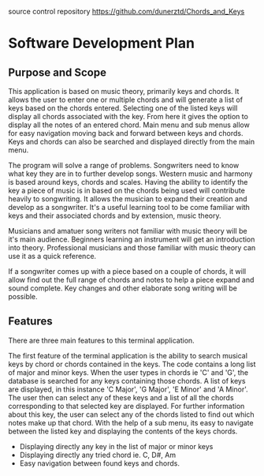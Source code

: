 source control repository
https://github.com/dunerztd/Chords_and_Keys

# Software Development Plan

## Purpose and Scope

This application is based on music theory, primarily keys and chords. It allows the user to enter one or multiple chords and will generate a list of keys based on the chords entered. Selecting one of the listed keys will display all chords associated with the key. From here it gives the option to display all the notes of an entered chord. Main menu and sub menus allow for easy navigation moving back and forward between keys and chords. Keys and chords can also be searched and displayed directly from the main menu.

The program will solve a range of problems. Songwriters need to know what key they are in to further develop songs. Western music and harmony is based around keys, chords and scales. Having the ability to identify the key a piece of music is in based on the chords being used will contribute heavily to songwriting. It allows the musician to expand their creation and develop as a songwriter. It's a useful learning tool to be come familiar with keys and their associated chords and by extension, music theory.

Musicians and amatuer song writers not familiar with music theory will be it's main audience. Beginners learning an instrument will get an introduction into theory. Professional musicians and those familiar with music theory can use it as a quick reference.

If a songwriter comes up with a piece based on a couple of chords, it will allow find out the full range of chords and notes to help a piece expand and sound complete. Key changes and other elaborate song writing will be possible.

## Features

There are three main features to this terminal application.

The first feature of the terminal application is the ability to search musical keys by chord or chords contained in the keys. The code contains a long list of major and minor keys. When the user types in chords ie 'C' and 'G', the database is searched for any keys containing those chords. A list of keys are displayed, in this instance 'C Major', 'G Major', 'E Minor' and 'A Minor'. The user then can select any of these keys and a list of all the chords corresponding to that selected key are displayed. For further information about this key, the user can select any of the chords listed to find out which notes make up that chord. With the help of a sub menu, its easy to navigate between the listed key and displaying the contents of the keys chords.



- Displaying directly any key in the list of major or minor keys
- Displaying directly any tried chord ie. C, D#, Am
- Easy navigation between found keys and chords.
